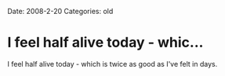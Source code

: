 Date: 2008-2-20
Categories: old

# I feel half alive today - whic...

I feel half alive today - which is twice as good as I've felt in days.
